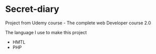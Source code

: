 # Secret-diary
Project from Udemy course - The complete web Developer course 2.0

The language I use to make this project

- HMTL
- PHP
